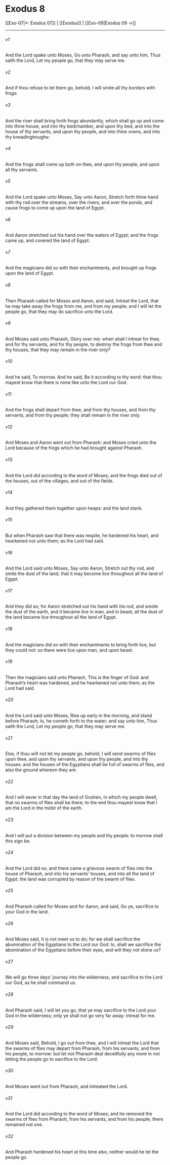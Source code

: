 # Exodus 8

[[Exo-07|← Exodus 07]] | [[Exodus]] | [[Exo-09|Exodus 09 →]]
***

###### v1
And the Lord spake unto Moses, Go unto Pharaoh, and say unto him, Thus saith the Lord, Let my people go, that they may serve me.
###### v2
And if thou refuse to let them go, behold, I will smite all thy borders with frogs:
###### v3
And the river shall bring forth frogs abundantly, which shall go up and come into thine house, and into thy bedchamber, and upon thy bed, and into the house of thy servants, and upon thy people, and into thine ovens, and into thy kneadingtroughs:
###### v4
And the frogs shall come up both on thee, and upon thy people, and upon all thy servants.
###### v5
And the Lord spake unto Moses, Say unto Aaron, Stretch forth thine hand with thy rod over the streams, over the rivers, and over the ponds, and cause frogs to come up upon the land of Egypt.
###### v6
And Aaron stretched out his hand over the waters of Egypt; and the frogs came up, and covered the land of Egypt.
###### v7
And the magicians did so with their enchantments, and brought up frogs upon the land of Egypt.
###### v8
Then Pharaoh called for Moses and Aaron, and said, Intreat the Lord, that he may take away the frogs from me, and from my people; and I will let the people go, that they may do sacrifice unto the Lord.
###### v9
And Moses said unto Pharaoh, Glory over me: when shall I intreat for thee, and for thy servants, and for thy people, to destroy the frogs from thee and thy houses, that they may remain in the river only?
###### v10
And he said, To morrow. And he said, Be it according to thy word: that thou mayest know that there is none like unto the Lord our God.
###### v11
And the frogs shall depart from thee, and from thy houses, and from thy servants, and from thy people; they shall remain in the river only.
###### v12
And Moses and Aaron went out from Pharaoh: and Moses cried unto the Lord because of the frogs which he had brought against Pharaoh.
###### v13
And the Lord did according to the word of Moses; and the frogs died out of the houses, out of the villages, and out of the fields.
###### v14
And they gathered them together upon heaps: and the land stank.
###### v15
But when Pharaoh saw that there was respite, he hardened his heart, and hearkened not unto them; as the Lord had said.
###### v16
And the Lord said unto Moses, Say unto Aaron, Stretch out thy rod, and smite the dust of the land, that it may become lice throughout all the land of Egypt.
###### v17
And they did so; for Aaron stretched out his hand with his rod, and smote the dust of the earth, and it became lice in man, and in beast; all the dust of the land became lice throughout all the land of Egypt.
###### v18
And the magicians did so with their enchantments to bring forth lice, but they could not: so there were lice upon man, and upon beast.
###### v19
Then the magicians said unto Pharaoh, This is the finger of God: and Pharaoh’s heart was hardened, and he hearkened not unto them; as the Lord had said.
###### v20
And the Lord said unto Moses, Rise up early in the morning, and stand before Pharaoh; lo, he cometh forth to the water; and say unto him, Thus saith the Lord, Let my people go, that they may serve me.
###### v21
Else, if thou wilt not let my people go, behold, I will send swarms of flies upon thee, and upon thy servants, and upon thy people, and into thy houses: and the houses of the Egyptians shall be full of swarms of flies, and also the ground whereon they are.
###### v22
And I will sever in that day the land of Goshen, in which my people dwell, that no swarms of flies shall be there; to the end thou mayest know that I am the Lord in the midst of the earth.
###### v23
And I will put a division between my people and thy people: to morrow shall this sign be.
###### v24
And the Lord did so; and there came a grievous swarm of flies into the house of Pharaoh, and into his servants’ houses, and into all the land of Egypt: the land was corrupted by reason of the swarm of flies.
###### v25
And Pharaoh called for Moses and for Aaron, and said, Go ye, sacrifice to your God in the land.
###### v26
And Moses said, It is not meet so to do; for we shall sacrifice the abomination of the Egyptians to the Lord our God: lo, shall we sacrifice the abomination of the Egyptians before their eyes, and will they not stone us?
###### v27
We will go three days’ journey into the wilderness, and sacrifice to the Lord our God, as he shall command us.
###### v28
And Pharaoh said, I will let you go, that ye may sacrifice to the Lord your God in the wilderness; only ye shall not go very far away: intreat for me.
###### v29
And Moses said, Behold, I go out from thee, and I will intreat the Lord that the swarms of flies may depart from Pharaoh, from his servants, and from his people, to morrow: but let not Pharaoh deal deceitfully any more in not letting the people go to sacrifice to the Lord.
###### v30
And Moses went out from Pharaoh, and intreated the Lord.
###### v31
And the Lord did according to the word of Moses; and he removed the swarms of flies from Pharaoh, from his servants, and from his people; there remained not one.
###### v32
And Pharaoh hardened his heart at this time also, neither would he let the people go. 
